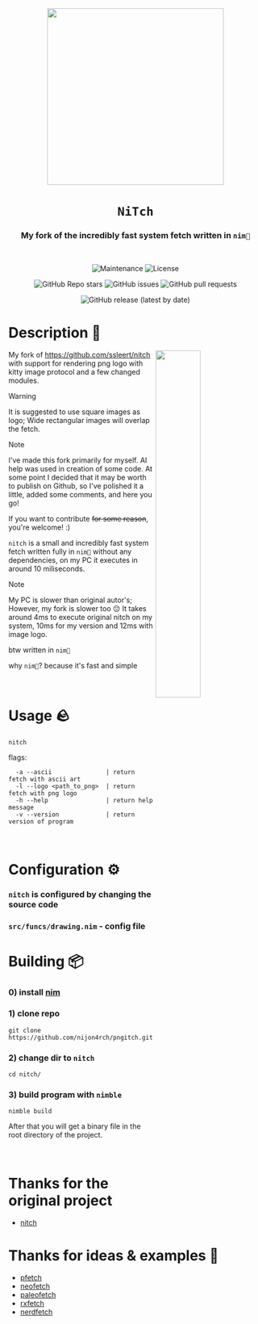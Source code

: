 <div align="center">

<img src="https://github.com/user-attachments/assets/7e351130-2cdd-45f5-9921-7a67026c3663" width="350px">

# `NiTch`

<h3>
  My fork of the incredibly fast system fetch written in <code>nim👑</code>
</h3>
<br>

![Maintenance](https://shields.io/maintenance/yes/2025?style=for-the-badge)
![License](https://shields.io/github/license/nijon4rch/pngitch?style=for-the-badge)

![GitHub Repo stars](https://img.shields.io/github/stars/nijon4rch/pngitch?style=for-the-badge)
![GitHub issues](https://img.shields.io/github/issues/nijon4rch/pngitch?style=for-the-badge)
![GitHub pull requests](https://img.shields.io/github/issues-pr/nijon4rch/pngitch?style=for-the-badge)

![GitHub release (latest by date)](https://img.shields.io/github/v/release/nijon4rch/pngitch?style=for-the-badge)

</div>

# Description 📖

<img src="https://github.com/user-attachments/assets/6179db79-d3cb-40c3-bb99-2d2a3e1bbe1d" width="42%" align="right">

My fork of https://github.com/ssleert/nitch with support for rendering png logo with kitty image protocol and a few changed modules.
>[!WARNING]
> It is suggested to use square images as logo; Wide rectangular images will overlap the fetch.

>[!NOTE]
> I've made this fork primarily for myself. AI help was used in creation of some code. At some point I decided that it may be worth to publish on Github, so I've polished it a little, added some comments, and here you go!

If you want to contribute <s>for some reason</s>, you're welcome! :)

`nitch` is a small and incredibly fast system fetch written fully in `nim👑` without any dependencies, on my PC
it executes in around 10 miliseconds.

>[!NOTE]
> My PC is slower than original autor's; However, my fork is slower too 😔
> It takes around 4ms to execute original nitch on my system, 10ms for my version and 12ms with image logo.

btw written in `nim👑`

why `nim👑`? because it's fast and simple

<br>

# Usage 🪨
```
nitch
```

flags:
```
  -a --ascii               | return fetch with ascii art
  -l --logo <path_to_png>  | return fetch with png logo
  -h --help                | return help message
  -v --version             | return version of program
```

<br>

# Configuration ⚙️
### `nitch` is configured by changing the source code
### `src/funcs/drawing.nim` - config file

# Building 📦
### 0) install [nim](https://nim-lang.org/)

### 1) clone repo
```fish
git clone https://github.com/nijon4rch/pngitch.git
```
### 2) change dir to `nitch`
```fish
cd nitch/
```

### 3) build program with `nimble`
```fish
nimble build
```
After that you will get a binary file in the root directory of the project.

<br>

# Thanks for the original project
- [nitch](https://github.com/ssleert/nitch)
# Thanks for ideas & examples 💬
- [pfetch](https://github.com/dylanaraps/pfetch/)
- [neofetch](https://github.com/dylanaraps/neofetch)
- [paleofetch](https://github.com/ss7m/paleofetch)
- [rxfetch](https://github.com/Mangeshrex/rxfetch)
- [nerdfetch](https://github.com/ThatOneCalculator/NerdFetch)
